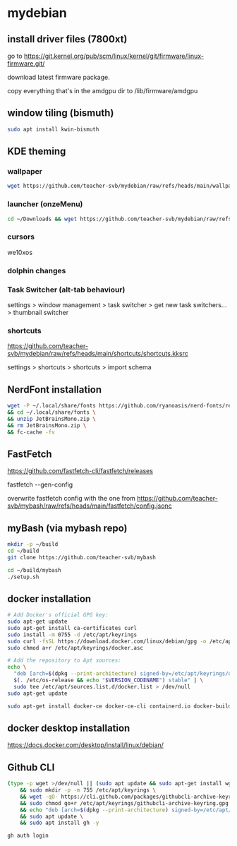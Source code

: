 # mydebian

## install driver files (7800xt)

go to https://git.kernel.org/pub/scm/linux/kernel/git/firmware/linux-firmware.git/

download latest firmware package.

copy everything that's in the amdgpu dir to /lib/firmware/amdgpu

## window tiling (bismuth)

```bash
sudo apt install kwin-bismuth
```

## KDE theming

### wallpaper

```bash
wget https://github.com/teacher-svb/mydebian/raw/refs/heads/main/wallpapers/no-mans-sky-minimal-art_3840x2160.jpg -P ~/.local/share/wallpapers/
```

### launcher (onzeMenu)

```bash
cd ~/Downloads && wget https://github.com/teacher-svb/mydebian/raw/refs/heads/main/launcher/OnzeMenu.tar.gz -P ~/Downloads/ && plasmapkg2 -i ./OnzeMenu.tar.gz
```

### cursors

we10xos

### dolphin changes

### Task Switcher (alt-tab behaviour)

settings > window management > task switcher > get new task switchers... > thumbnail switcher

### shortcuts

https://github.com/teacher-svb/mydebian/raw/refs/heads/main/shortcuts/shortcuts.kksrc

settings > shortcuts > shortcuts > import schema

## NerdFont installation

```bash
wget -P ~/.local/share/fonts https://github.com/ryanoasis/nerd-fonts/releases/download/v3.0.2/JetBrainsMono.zip \
&& cd ~/.local/share/fonts \
&& unzip JetBrainsMono.zip \
&& rm JetBrainsMono.zip \
&& fc-cache -fv
```

## FastFetch

https://github.com/fastfetch-cli/fastfetch/releases

fastfetch --gen-config

overwrite fastfetch config with the one from https://github.com/teacher-svb/mybash/raw/refs/heads/main/fastfetch/config.jsonc

## myBash (via mybash repo)

```bash
mkdir -p ~/build
cd ~/build
git clone https://github.com/teacher-svb/mybash
```

```bash
cd ~/build/mybash
./setup.sh
```

## docker installation

```bash
# Add Docker's official GPG key:
sudo apt-get update
sudo apt-get install ca-certificates curl
sudo install -m 0755 -d /etc/apt/keyrings
sudo curl -fsSL https://download.docker.com/linux/debian/gpg -o /etc/apt/keyrings/docker.asc
sudo chmod a+r /etc/apt/keyrings/docker.asc

# Add the repository to Apt sources:
echo \
  "deb [arch=$(dpkg --print-architecture) signed-by=/etc/apt/keyrings/docker.asc] https://download.docker.com/linux/debian \
  $(. /etc/os-release && echo "$VERSION_CODENAME") stable" | \
  sudo tee /etc/apt/sources.list.d/docker.list > /dev/null
sudo apt-get update
```

```bash
sudo apt-get install docker-ce docker-ce-cli containerd.io docker-buildx-plugin docker-compose-plugin
```

## docker desktop installation

https://docs.docker.com/desktop/install/linux/debian/

## Github CLI

```bash
(type -p wget >/dev/null || (sudo apt update && sudo apt-get install wget -y)) \
	&& sudo mkdir -p -m 755 /etc/apt/keyrings \
	&& wget -qO- https://cli.github.com/packages/githubcli-archive-keyring.gpg | sudo tee /etc/apt/keyrings/githubcli-archive-keyring.gpg > /dev/null \
	&& sudo chmod go+r /etc/apt/keyrings/githubcli-archive-keyring.gpg \
	&& echo "deb [arch=$(dpkg --print-architecture) signed-by=/etc/apt/keyrings/githubcli-archive-keyring.gpg] https://cli.github.com/packages stable main" | sudo tee /etc/apt/sources.list.d/github-cli.list > /dev/null \
	&& sudo apt update \
	&& sudo apt install gh -y
```

```bash
gh auth login
```
